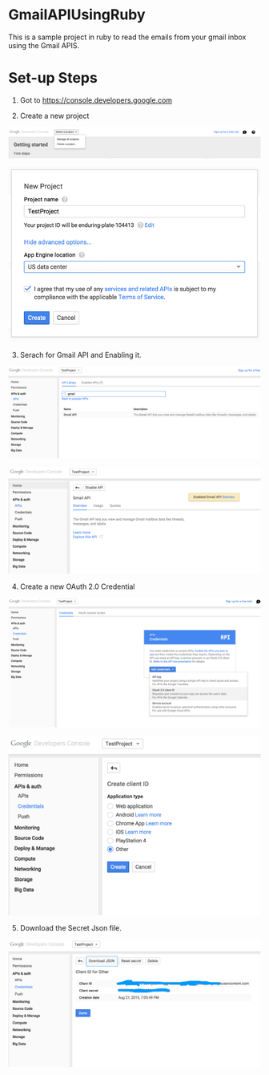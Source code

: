 # GmailAPIUsingRuby
This is a sample project in ruby to read the emails from your gmail inbox using the Gmail APIS.

# Set-up Steps

1. Got to https://console.developers.google.com

2. Create a new project

![alt tag](https://github.com/RuchiBajpai/GmailAPIUsingRuby/blob/master/docs/Create_a_project.png)

![alt tag](https://github.com/RuchiBajpai/GmailAPIUsingRuby/blob/master/docs/new_project.png)

3. Serach for Gmail API and Enabling it.

![alt tag](https://github.com/RuchiBajpai/GmailAPIUsingRuby/blob/master/docs/search_for_gmail_api.png)

![alt tag](https://github.com/RuchiBajpai/GmailAPIUsingRuby/blob/master/docs/enable_gmail_api.png)

4. Create a new OAuth 2.0 Credential

![alt tag](https://github.com/RuchiBajpai/GmailAPIUsingRuby/blob/master/docs/Add_an_OAuth_Credential.png)

![alt tag](https://github.com/RuchiBajpai/GmailAPIUsingRuby/blob/master/docs/select_other_option_in_oauth_client_id.png)

5. Download the Secret Json file.

![alt tag](https://github.com/RuchiBajpai/GmailAPIUsingRuby/blob/master/docs/download_the_secret_key_json.png)
